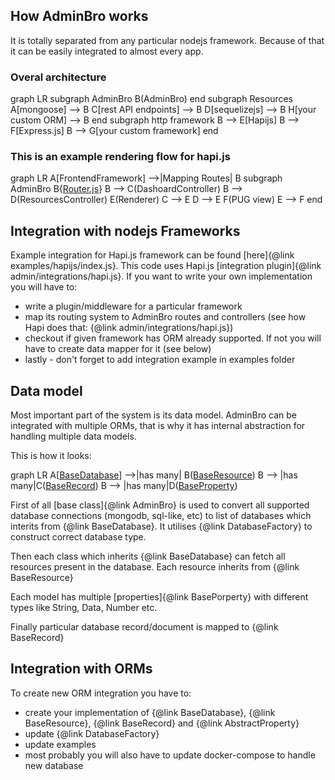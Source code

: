 ## How AdminBro works

It is totally separated from any particular nodejs framework. Because of that it can be easily integrated to almost every app.


### Overal architecture

<div class="mermaid">
  graph LR
  subgraph AdminBro
  B(AdminBro)
  end
  subgraph Resources
  A[mongoose] --> B
  C[rest API endpoints] --> B
  D[sequelizejs] --> B
  H[your custom ORM] --> B
  end
  subgraph http framework
  B --> E[Hapijs]
  B --> F[Express.js]
  B --> G[your custom framework]
  end

</div>

### This is an example rendering flow for hapi.js

<div class="mermaid">
  graph LR
  A[FrontendFramework] -->|Mapping Routes| B
  subgraph AdminBro
  B{<a href=./Router.html>Router.js</a>}
  B --> C(DashoardController)
  B --> D(ResourcesController)
  E(Renderer)
  C --> E
  D --> E
  F(PUG view)
  E --> F
  end
</div>

## Integration with nodejs Frameworks

Example integration for Hapi.js framework can be found [here]{@link examples/hapijs/index.js}. This code uses Hapi.js [integration plugin]{@link admin/integrations/hapi.js}. If you want to write your own implementation you will have to:

- write a plugin/middleware for a particular framework
- map its routing system to AdminBro routes and controllers (see how Hapi does that: {@link admin/integrations/hapi.js})
- checkout if given framework has ORM already supported. If not you will have to create data mapper for it (see below)
- lastly - don't forget to add integration example in examples folder

## Data model

Most important part of the system is its data model. AdminBro can be integrated with multiple ORMs, that is why it has internal abstraction for handling multiple data models.

This is how it looks:

<div class="mermaid">
  graph LR
  A[<a href=./BaseDatabase.html>BaseDatabase</a>] -->|has many| B(<a href=./BaseResource.html>BaseResource</a>)
  B --> |has many|C(<a href=./BaseRecord.html>BaseRecord</a>)
  B --> |has many|D(<a href=./BaseProperty.html>BaseProperty</a>)
</div>

First of all [base class]{@link AdminBro} is used to convert all supported database connections (mongodb, sql-like, etc) to list of databases which interits from {@link BaseDatabase}. It utilises {@link DatabaseFactory} to construct correct database type.

Then each class which inherits {@link BaseDatabase} can fetch all resources present in the database. Each resource inherits from {@link BaseResource}

Each model has multiple [properties]{@link BasePorperty} with different types like String, Data, Number etc.

Finally particular database record/document is mapped to {@link BaseRecord}

## Integration with ORMs

To create new ORM integration you have to:

- create your implementation of {@link BaseDatabase}, {@link BaseResource}, {@link BaseRecord} and {@link AbstractProperty}
- update {@link DatabaseFactory}
- update examples
- most probably you will also have to update docker-compose to handle new database

<script src="https://cdn.rawgit.com/knsv/mermaid/7.0.0/dist/mermaid.min.js"></script>
<link rel="stylesheet" type="text/css" href="https://cdn.rawgit.com/knsv/mermaid/7.0.0/dist/mermaid.css">
<script>mermaid.initialize({ startOnLoad: true });</script>